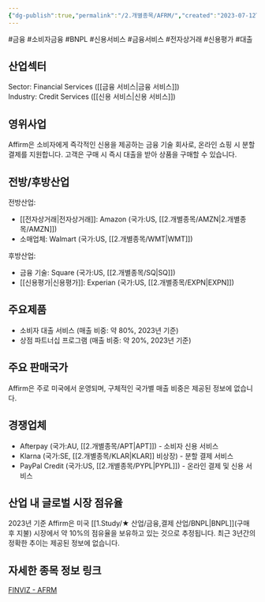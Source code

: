 ```yaml
---
{"dg-publish":true,"permalink":"/2.개별종목/AFRM/","created":"2023-07-12T11:47:34.223+09:00","updated":"2025-06-03T20:05:57.484+09:00"}
---
```


#금융 #소비자금융 #BNPL #신용서비스 #금융서비스 #전자상거래 #신용평가
#대출


## 산업섹터

Sector: Financial Services ([[금융 서비스\|금융 서비스]])  
Industry: Credit Services ([[신용 서비스\|신용 서비스]])

## 영위사업

Affirm은 소비자에게 즉각적인 신용을 제공하는 금융 기술 회사로, 온라인 쇼핑 시 분할 결제를 지원합니다. 고객은 구매 시 즉시 대출을 받아 상품을 구매할 수 있습니다.

## 전방/후방산업

전방산업:

- [[전자상거래\|전자상거래]]: Amazon (국가:US, [[2.개별종목/AMZN\|2.개별종목/AMZN]])
- 소매업체: Walmart (국가:US, [[2.개별종목/WMT\|WMT]])

후방산업:

- 금융 기술: Square (국가:US, [[2.개별종목/SQ\|SQ]])
- [[신용평가\|신용평가]]: Experian (국가:US, [[2.개별종목/EXPN\|EXPN]])

## 주요제품

- 소비자 대출 서비스 (매출 비중: 약 80%, 2023년 기준)
- 상점 파트너십 프로그램 (매출 비중: 약 20%, 2023년 기준)

## 주요 판매국가

Affirm은 주로 미국에서 운영되며, 구체적인 국가별 매출 비중은 제공된 정보에 없습니다.

## 경쟁업체

- Afterpay (국가:AU, [[2.개별종목/APT\|APT]]) - 소비자 신용 서비스
- Klarna (국가:SE, [[2.개별종목/KLAR\|KLAR]] 비상장) - 분할 결제 서비스
- PayPal Credit (국가:US, [[2.개별종목/PYPL\|PYPL]]) - 온라인 결제 및 신용 서비스

## 산업 내 글로벌 시장 점유율

2023년 기준 Affirm은 미국 [[1.Study/★ 산업/금융,결제 산업/BNPL\|BNPL]](구매 후 지불) 시장에서 약 10%의 점유율을 보유하고 있는 것으로 추정됩니다. 최근 3년간의 정확한 추이는 제공된 정보에 없습니다.

## 자세한 종목 정보 링크

[FINVIZ - AFRM](https://finviz.com/quote.ashx?t=AFRM)